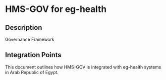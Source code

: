 # HMS-GOV for eg-health

## Description

Governance Framework

## Integration Points

This document outlines how HMS-GOV is integrated with eg-health systems in Arab Republic of Egypt.
